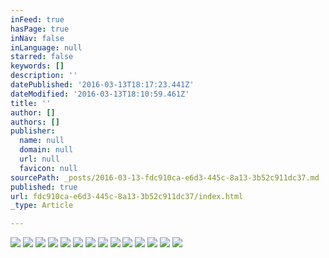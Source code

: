 ```yaml
---
inFeed: true
hasPage: true
inNav: false
inLanguage: null
starred: false
keywords: []
description: ''
datePublished: '2016-03-13T18:17:23.441Z'
dateModified: '2016-03-13T18:10:59.461Z'
title: ''
author: []
authors: []
publisher:
  name: null
  domain: null
  url: null
  favicon: null
sourcePath: _posts/2016-03-13-fdc910ca-e6d3-445c-8a13-3b52c911dc37.md
published: true
url: fdc910ca-e6d3-445c-8a13-3b52c911dc37/index.html
_type: Article

---
```

![](https://the-grid-user-content.s3-us-west-2.amazonaws.com/e30d2618-7937-4eaf-b498-b9af53242765.jpg)
![](https://the-grid-user-content.s3-us-west-2.amazonaws.com/a9ffcd92-046e-4121-8c3d-d9c19dc4b270.jpg)
![](https://the-grid-user-content.s3-us-west-2.amazonaws.com/dca72d72-0692-4409-b614-edab4cfba00f.jpg)
![](https://the-grid-user-content.s3-us-west-2.amazonaws.com/29a97920-86db-4eb8-8109-7103b56552e8.jpg)
![](https://the-grid-user-content.s3-us-west-2.amazonaws.com/b413a00e-543e-47d5-879b-ff37b55b7443.jpg)
![](https://the-grid-user-content.s3-us-west-2.amazonaws.com/7bd0d525-e47c-4908-8c95-0dd9da8d541f.jpg)
![](https://the-grid-user-content.s3-us-west-2.amazonaws.com/ff43aedb-ec31-4f73-9aa6-4cfb4353a845.jpg)
![](https://the-grid-user-content.s3-us-west-2.amazonaws.com/20a215c5-2bbf-434d-936b-f344c4afd7df.jpg)
![](https://the-grid-user-content.s3-us-west-2.amazonaws.com/13bfc72b-c9b6-4cb1-b3c0-b8cc8c6fdab6.jpg)
![](https://the-grid-user-content.s3-us-west-2.amazonaws.com/80cbd0e4-6492-423f-808b-b4e467d36ecf.jpg)
![](https://the-grid-user-content.s3-us-west-2.amazonaws.com/80a3693a-2848-46e9-a6d0-d23be91366e5.jpg)
![](https://the-grid-user-content.s3-us-west-2.amazonaws.com/ecf20b24-b709-4e7f-8f97-7a2d13904749.jpg)
![](https://the-grid-user-content.s3-us-west-2.amazonaws.com/24014e0d-7913-4ea2-a427-f554a10477fe.jpg)
![](https://the-grid-user-content.s3-us-west-2.amazonaws.com/c7d7fd93-be94-4146-868a-1ec151d0d164.jpg)